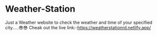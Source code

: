 # Weather-Station

Just a Weather website to check the weather and time of your specified city.....😎😎
Cheak out the live link:-https://weatherstationrd.netlify.app/

